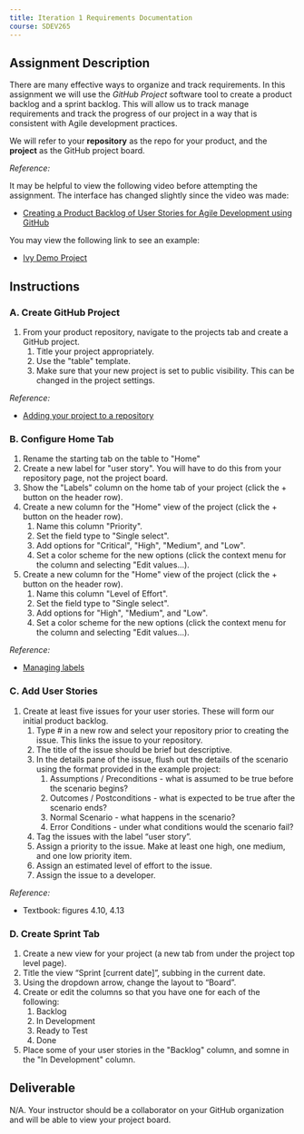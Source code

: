 ```yaml
---
title: Iteration 1 Requirements Documentation
course: SDEV265
---
```


## Assignment Description

There are many effective ways to organize and track requirements. In this assignment we will use the _GitHub Project_ software tool to create a product backlog and a sprint backlog. This will allow us to track manage requirements and track the progress of our project in a way that is consistent with Agile development practices.

We will refer to your **repository** as the repo for your product, and the **project** as the GitHub project board.

_Reference:_

It may be helpful to view the following video before attempting the assignment. The interface has changed slightly since the video was made:

- [Creating a Product Backlog of User Stories for Agile Development using GitHub](https://www.youtube.com/watch?v=m8ZxTHSKSKE)

You may view the following link to see an example:

- [Ivy Demo Project](https://github.com/users/mpjovanovich/projects/2)

## Instructions

### A. Create GitHub Project

1. From your product repository, navigate to the projects tab and create a GitHub project.
   1. Title your project appropriately.
   1. Use the "table" template.
   1. Make sure that your new project is set to public visibility. This can be changed in the project settings.

_Reference:_

- [Adding your project to a repository](https://docs.github.com/en/issues/planning-and-tracking-with-projects/managing-your-project/adding-your-project-to-a-repository)

### B. Configure Home Tab

1. Rename the starting tab on the table to "Home"
1. Create a new label for "user story". You will have to do this from your repository page, not the project board.
1. Show the "Labels" column on the home tab of your project (click the + button on the header row).
1. Create a new column for the "Home" view of the project (click the + button on the header row).
   1. Name this column "Priority".
   1. Set the field type to "Single select".
   1. Add options for "Critical", "High", "Medium", and "Low".
   1. Set a color scheme for the new options (click the context menu for the column and selecting "Edit values...).
1. Create a new column for the "Home" view of the project (click the + button on the header row).
   1. Name this column "Level of Effort".
   1. Set the field type to "Single select".
   1. Add options for "High", "Medium", and "Low".
   1. Set a color scheme for the new options (click the context menu for the column and selecting "Edit values...).

_Reference:_

- [Managing labels](https://docs.github.com/en/issues/using-labels-and-milestones-to-track-work/managing-labels)

### C. Add User Stories

1. Create at least five issues for your user stories. These will form our initial product backlog.
   1. Type # in a new row and select your repository prior to creating the issue. This links the issue to your repository.
   2. The title of the issue should be brief but descriptive.
   3. In the details pane of the issue, flush out the details of the scenario using the format provided in the example project:
      1. Assumptions / Preconditions - what is assumed to be true before the scenario begins?
      2. Outcomes / Postconditions - what is expected to be true after the scenario ends?
      3. Normal Scenario - what happens in the scenario?
      4. Error Conditions - under what conditions would the scenario fail?
   4. Tag the issues with the label “user story”.
   5. Assign a priority to the issue. Make at least one high, one medium, and one low priority item.
   6. Assign an estimated level of effort to the issue.
   7. Assign the issue to a developer.

_Reference:_

- Textbook: figures 4.10, 4.13

### D. Create Sprint Tab

1. Create a new view for your project (a new tab from under the project top level page).
1. Title the view “Sprint [current date]”, subbing in the current date.
1. Using the dropdown arrow, change the layout to “Board”.
1. Create or edit the columns so that you have one for each of the following:
   1. Backlog
   1. In Development
   1. Ready to Test
   1. Done
1. Place some of your user stories in the "Backlog" column, and somne in the "In Development" column.

## Deliverable

N/A. Your instructor should be a collaborator on your GitHub organization and will be able to view your project board.
